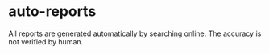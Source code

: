# auto-reports
All reports are generated automatically by searching online. The accuracy is not verified by human.
